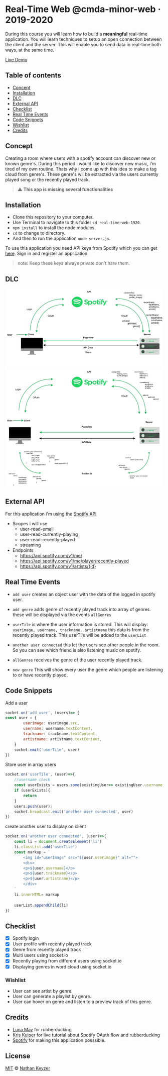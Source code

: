 # Real-Time Web @cmda-minor-web · 2019-2020


During this course you will learn how to build a **meaningful** real-time application. You will learn techniques to setup an open connection between the client and the server. This will enable you to send data in real-time both ways, at the same time.

[Live Demo](https://real-time-1920.herokuapp.com/)

## Table of contents
- [Concept](#Concept)
- [Installation](#Installation)
- [DLC](#DLC)
- [External API](#external-api)
- [Checklist](#checklist)
- [Real Time Events](#real-time-events)
- [Code Snippets](#code-snippets)
- [Wishlist](#Wishlist)
- [Credits](#Credits)


## Concept
Creating a room where users with a spotify account can discover new or known genre's. During this period i would like to discover new music, i'm tired of my own routine. Thats why i come up with this idea to make a tag cloud from genre's. These genre's wil be extracted via the users currently played song or the recently played track.
> :warning: **This app is missing several functionalities**

## Installation
* Clone this repository to your computer.
* Use Terminal to navigate to this folder ```cd real-time-web-1920```.
* ```npm install``` to install the node modules.
* ```cd``` to change to directory.
* And then to run the application ```node server.js```.

To use this application you need API keys from Spotify which you can get [here](https://developer.spotify.com/dashboard/login). Sign in and register an application.
>note: Keep these keys always private don't hare them.

## DLC
![DLC](https://github.com/NathanKeyzer/real-time-web-1920/blob/master/docs/img/DLC.jpg?raw=true)
![DLC2](https://github.com/NathanKeyzer/real-time-web-1920/blob/master/docs/img/DLC2.jpg?raw=true)

## External API
For this application i'm using the [Spotify API](https://developer.spotify.com/documentation/web-api/)
* Scopes i will use
    - user-read-email
    - user-read-currently-playing
    - user-read-recently-played
    - streaming
* Endpoints
    - https://api.spotify.com/v1/me/
    - https://api.spotify.com/v1/me/player/recently-played
    - https://api.spotify.com/v1/artists/{id}


## Real Time Events
- `add user` creates an object user with the data of the logged in spotify user.

- `add genre` adds genre of recently played track into array of genres. these will be displayed via the events `allGenres`

- `userTile` is where the user information is stored. This will display: `userimage, username, trackname, artistname` this data is from the recently played track. This userTile will be added to the `userList`

- `another user connected` this let the users see other people in the room. So you can see which friend is also listening music on spotify.

- `allGenres` receives the genre of the user recently played track.

- `new genre` This will show every user the genre which people are listening to or have recently played.

## Code Snippets
Add a user
```javascript
socket.on('add user', (users)=> {
const user = {
        userimage: userimage.src,
        username: username.textContent,
        trackname: trackname.textContent,
        artistname: artistname.textContent,
    }
    socket.emit('userTile', user)
})
```
Store user in array users
```javascript
socket.on('userTile', (user)=>{
    //username check
    const userExists = users.some(existingUser=> existingUser.username === user.username);
    if (userExists){
        return
    }
    users.push(user);
    socket.broadcast.emit('another user connected', user)
})
```
create another user to display on client
```javascript
socket.on('another user connected', (user)=>{
    const li = document.createElement('li')
    li.classList.add('userTile')
    const markup = `
        <img id="userImage" src="${user.userimage}" alt="">
        <div>
        <p>${user.username}</p>
        <p>${user.trackname}</p>
        <p>${user.artistname}</p>
        </div>
    `
    li.innerHTML= markup

    userList.appendChild(li)
})
```



## Checklist
- [x] Spotify login
- [x] User profile with recently played track
- [x] Genre from recently played track
- [x] Multi users using socket.io
- [x] Recently playing from different users using socket.io
- [x] Displaying genres in word cloud using socket.io

### Wishlist
* User can see artist by genre.
* User can generate a playlist by genre.
* User can hover on genre and listen to a preview track of this genre.

## Credits
- [Luna May](https://github.com/maybuzz) for rubberducking
- [Kris Kuiper](https://github.com/kriskuiper) for live tutorial about Spotify OAuth flow and rubberducking
- [Spotify](https://developer.spotify.com/dashboard) for making this application posssible.
## License
[MIT](LICENSE) © [Nathan Keyzer](https://github.com/NathanKeyzer)
